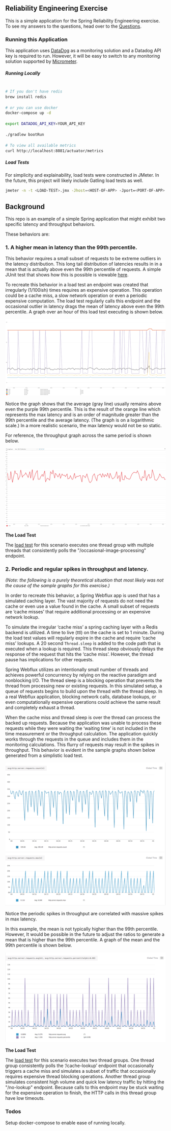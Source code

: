 ## Reliability Engineering Exercise

This is a simple application for the Spring Reliability Engineering exercise. To see my answers to the questions, head over to the [Questions](/Questions.md).


### Running this Application

This application uses [DataDog](https://www.datadoghq.com/) as a monitoring solution and a Datadog API key is required to run. However, it will be easy to switch to any monitoring solution supported by [Micrometer](https://micrometer.io/docs).

##### Running Locally
```bash

# If you don't have redis
brew install redis

# or you can use docker
docker-compose up -d 

export DATADOG_API_KEY=YOUR_API_KEY

./gradlew bootRun

# To view all available metrics
curl http://localhost:8081/actuator/metrics
```

##### Load Tests

For simplicity and explainability, load tests were constructed in JMeter. In the future, this project will likely include Gatling load tests as well.  

```bash
jmeter -n -t <LOAD-TEST>.jmx -Jhost=<HOST-OF-APP> -Jport=<PORT-OF-APP>
```

## Background

This repo is an example of a simple Spring application that might exhibit two specific latency and throughput behaviors.

These behaviors are:

### 1. A higher mean in latency than the 99th percentile.

This behavior requires a small subset of requests to be extreme outliers in the latency distribution. This long tail distribution of latencies results in in a mean that is actually above even the 99th percentile of requests. A simple JUnit test that shows how this is possible is viewable [here](https://github.com/matthewmcnew/Reliability-Engineering-Exercise/blob/master/src/test/java/com/mattcnew/reliability/LatencyDistribution.java).

To recreate this behavior in a load test an endpoint was created that irregularly (1/100ish) times requires an expensive operation. This operation could be a cache miss, a slow network operation or even a periodic expensive computation. The load test regularly calls this endpoint and the occasional outlier in latency drags the mean of latency above even the 99th percentile. A graph over an hour of this load test executing is shown below.    

![Mean Above 99](images/meanabove99.png)

Notice the graph shows that the average (gray line) usually remains above even the purple 99th percentile. This is the result of the orange line which represents the max latency and is an order of magnitude greater than the 99th percentile and the average latency. (The graph is on a logarithmic scale.) In a more realistic scenario, the max latency would not be so static.

For reference, the throughput graph across the same period is shown below.

![Throughput](images/throughput.png)

**The Load Test**

The [load test](MeanAbove99.jmx) for this scenario executes one thread group with multiple threads that consistently polls the "/occasional-image-processing" endpoint. 

### 2. Periodic and regular spikes in throughput and latency.

*(Note: the following is a purely theoretical situation that most likely was not the cause of the sample graphs for this exercise.)*  

In order to recreate this behavior, a Spring Webflux app is used that has a simulated caching layer. The vast majority of requests do not need the cache or even use a value found in the cache. A small subset of requests are ‘cache misses’ that require additional processing or an expensive network lookup.

To simulate the irregular ‘cache miss’ a spring caching layer with a Redis backend is utilized. A time to live (ttl) on the cache is set to 1 minute. During the load test values will regularly expire in the cache and require ‘cache miss’ lookups. A 20 second `Thread.sleep` is added to the code path that is executed when a lookup is required. This thread sleep obviously delays the response of the request that hits the ‘cache miss’. However, the thread pause has implications for other requests.

Spring Webflux utilizes an intentionally small number of threads and achieves powerful concurrency by relying on the reactive paradigm and nonblocking I/O. The thread sleep is a blocking operation that prevents the thread from processing new or existing requests. In this simulated setup, a queue of requests begins to build upon the thread with the thread sleep. In a real Webflux application, blocking network calls, database lookups, or even computationally expensive operations could achieve the same result and completely exhaust a thread.

When the cache miss and thread sleep is over the thread can process the backed up requests. Because the application was unable to process these requests while they were waiting the ‘waiting time’ is not included in the time measurement or the throughput calculation. The application quickly works through the requests in the queue and includes them in the monitoring calculations. This flurry of requests may result in the spikes in throughput. This behavior is evident in the sample graphs shown below generated from a simplistic load test. 

![Spikes In Throughput](images/throughputspikes.png)

Notice the periodic spikes in throughput are correlated with massive spikes in max latency. 

In this example, the mean is not typically higher than the 99th percentile. However, It would be possible in the future to adjust the ratios to generate a mean that is higher than the 99th percentile. A graph of the mean and the 99th percentile is shown below. 

![Mean and 99](images/meanand99.png)

**The Load Test**

The [load test](SpikesInThroughput.jmx) for this scenario executes two thread groups. One thread group consistently polls the ‘/cache-lookup’ endpoint that occasionally triggers a cache miss and simulates a subset of traffic that occasionally requires expensive thread blocking operations. Another thread group simulates consistent high volume and quick low latency traffic by hitting the "/no-lookup" endpoint. Because calls to this endpoint may be stuck waiting for the expensive operation to finish, the HTTP calls in this thread group have low timeouts.  

### Todos

Setup docker-compose to enable ease of running locally.
